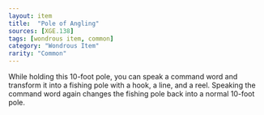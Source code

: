 ```yaml
---
layout: item
title:  "Pole of Angling"
sources: [XGE.138]
tags: [wondrous item, common]
category: "Wondrous Item"
rarity: "Common"
---
```


While holding this 10-foot pole, you can speak a command word and transform it into a fishing pole with a hook, a line, and a reel. Speaking the command word again changes the fishing pole back into a normal 10-foot pole.